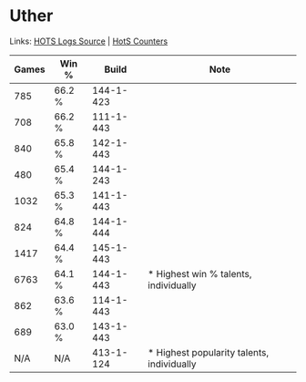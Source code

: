 # Uther

Links: [HOTS Logs Source](https://www.hotslogs.com/Sitewide/HeroDetails?Hero=Uther) | [HotS Counters](http://hotscounters.com/#/hero/Uther)

Games  | Win %  | Build     | Note
-----  | -----  | -----     | ----
785    | 66.2 % | 144-1-423 | 
708    | 66.2 % | 111-1-443 | 
840    | 65.8 % | 142-1-443 | 
480    | 65.4 % | 144-1-243 | 
1032   | 65.3 % | 141-1-443 | 
824    | 64.8 % | 144-1-444 | 
1417   | 64.4 % | 145-1-443 | 
6763   | 64.1 % | 144-1-443 | * Highest win % talents, individually
862    | 63.6 % | 114-1-443 | 
689    | 63.0 % | 143-1-443 | 
N/A    | N/A    | 413-1-124 | * Highest popularity talents, individually
